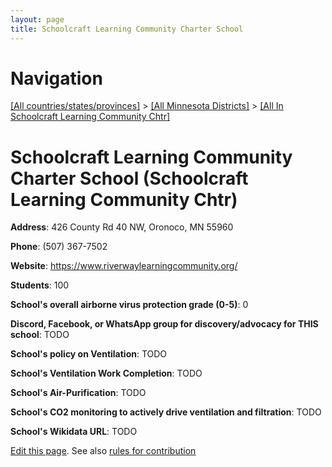 ```yaml
---
layout: page
title: Schoolcraft Learning Community Charter School
---
```

# Navigation

[[All countries/states/provinces]](../../..) > [[All Minnesota Districts]](../..) > [[All In Schoolcraft Learning Community Chtr]](..)

# Schoolcraft Learning Community Charter School (Schoolcraft Learning Community Chtr)

**Address**: 426 County Rd 40 NW, Oronoco, MN 55960

**Phone**: (507) 367-7502

**Website**: <https://www.riverwaylearningcommunity.org/>

**Students**: 100

**School's overall airborne virus protection grade (0-5)**: 0

**Discord, Facebook, or WhatsApp group for discovery/advocacy for THIS school**: TODO

**School's policy on Ventilation**: TODO

**School's Ventilation Work Completion**: TODO

**School's Air-Purification**: TODO

**School's CO2 monitoring to actively drive ventilation and filtration**: TODO

**School's Wikidata URL**: TODO


[Edit this page](https://github.com/ventilate-schools/MN/edit/main/./Schoolcraft_Learning_Community_Chtr/Schoolcraft_Learning_Community_Charter_School.md). See also [rules for contribution](../../../contribution-rules/)